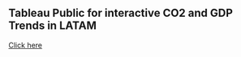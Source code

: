 ## Tableau Public for interactive CO2 and GDP Trends in LATAM
[Click here](https://public.tableau.com/views/LATAM_gdp/Story1?:language=en-GB&publish=yes&:display_count=n&:origin=viz_share_link)
